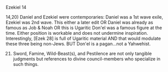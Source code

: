 Ezekiel 14


14,20) Daniel and Ezekiel were contemporaries: Daniel was a 1st wave exile, Ezekiel was 2nd wave.
This either a later edit OR Daniel was already as famous as Job & Noah OR this is Ugaritic Don'el was a famous figure at the time.
Either position is workable and does not undermine inspiration.
Interestingly, [Ezek 28] is full of Ugaritic material AND that would modulate these three being non-Jews.
BUT Don'el is a pagan...not a Yahwehist.


21) Sword, Famine, Wild-Beast(s), and Pestilence are not only tangible judgments but references to divine council-members who specialize in such things.
